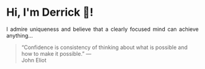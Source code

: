 # Hi, I'm Derrick 👋!
<p align="justify">I admire uniqueness and believe that a clearly focused mind can achieve anything...</p> 
<!-- #quote-start -->
<blockquote>&ldquo;Confidence is consistency of thinking about what is possible and how to make it possible.&rdquo; &mdash; <footer>John Eliot</footer></blockquote>
<!-- #quote-end -->
